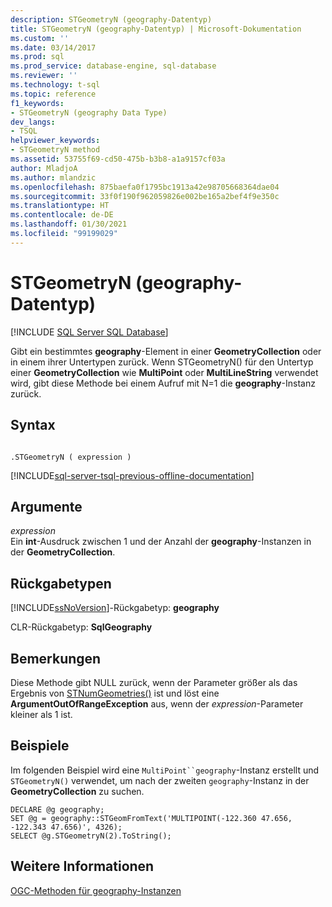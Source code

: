 ```yaml
---
description: STGeometryN (geography-Datentyp)
title: STGeometryN (geography-Datentyp) | Microsoft-Dokumentation
ms.custom: ''
ms.date: 03/14/2017
ms.prod: sql
ms.prod_service: database-engine, sql-database
ms.reviewer: ''
ms.technology: t-sql
ms.topic: reference
f1_keywords:
- STGeometryN (geography Data Type)
dev_langs:
- TSQL
helpviewer_keywords:
- STGeometryN method
ms.assetid: 53755f69-cd50-475b-b3b8-a1a9157cf03a
author: MladjoA
ms.author: mlandzic
ms.openlocfilehash: 875baefa0f1795bc1913a42e98705668364dae04
ms.sourcegitcommit: 33f0f190f962059826e002be165a2bef4f9e350c
ms.translationtype: HT
ms.contentlocale: de-DE
ms.lasthandoff: 01/30/2021
ms.locfileid: "99199029"
---
```

# <a name="stgeometryn-geography-data-type"></a>STGeometryN (geography-Datentyp)
[!INCLUDE [SQL Server SQL Database](../../includes/applies-to-version/sql-asdb.md)]

  Gibt ein bestimmtes **geography**-Element in einer **GeometryCollection** oder in einem ihrer Untertypen zurück. Wenn STGeometryN() für den Untertyp einer **GeometryCollection** wie **MultiPoint** oder **MultiLineString** verwendet wird, gibt diese Methode bei einem Aufruf mit N=1 die **geography**-Instanz zurück.  
  
## <a name="syntax"></a>Syntax  
  
```  
  
.STGeometryN ( expression )  
```  
  
[!INCLUDE[sql-server-tsql-previous-offline-documentation](../../includes/sql-server-tsql-previous-offline-documentation.md)]

## <a name="arguments"></a>Argumente
 *expression*  
 Ein **int**-Ausdruck zwischen 1 und der Anzahl der **geography**-Instanzen in der **GeometryCollection**.  
  
## <a name="return-types"></a>Rückgabetypen  
 [!INCLUDE[ssNoVersion](../../includes/ssnoversion-md.md)]-Rückgabetyp: **geography**  
  
 CLR-Rückgabetyp: **SqlGeography**  
  
## <a name="remarks"></a>Bemerkungen  
 Diese Methode gibt NULL zurück, wenn der Parameter größer als das Ergebnis von [STNumGeometries()](../../t-sql/spatial-geography/stnumgeometries-geography-data-type.md) ist und löst eine **ArgumentOutOfRangeException** aus, wenn der *expression*-Parameter kleiner als 1 ist.  
  
## <a name="examples"></a>Beispiele  
 Im folgenden Beispiel wird eine `MultiPoint``geography`-Instanz erstellt und `STGeometryN()` verwendet, um nach der zweiten `geography`-Instanz in der **GeometryCollection** zu suchen.  
  
```  
DECLARE @g geography;  
SET @g = geography::STGeomFromText('MULTIPOINT(-122.360 47.656, -122.343 47.656)', 4326);  
SELECT @g.STGeometryN(2).ToString();  
```  
  
## <a name="see-also"></a>Weitere Informationen  
 [OGC-Methoden für geography-Instanzen](../../t-sql/spatial-geography/ogc-methods-on-geography-instances.md)  
  
  

